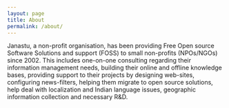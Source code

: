 ```yaml
---
layout: page
title: About
permalink: /about/
---
```


Janastu, a non-profit organisation, has been providing Free Open source Software Solutions and support (FOSS) to small non-profits (NPOs/NGOs) since 2002. This includes one-on-one consulting regarding their information management needs, building their online and offline knowledge bases, providing support to their projects by designing web-sites, configuring news-filters, helping them migrate to open source solutions, help deal with localization and Indian language issues, geographic information collection and necessary R&D.
